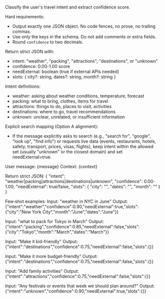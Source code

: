 Classify the user's travel intent and extract confidence score.

Hard requirements:
- Output exactly one JSON object. No code fences, no prose, no trailing commas.
- Use only the keys in the schema. Do not add comments or extra fields.
- Round `confidence` to two decimals.

Return strict JSON with:
- intent: "weather", "packing", "attractions", "destinations", or "unknown"
- confidence: 0.00-1.00 score
- needExternal: boolean (true if external APIs needed)
- slots: { city?: string, dates?: string, month?: string }

Intent definitions:
- weather: asking about weather conditions, temperature, forecast
- packing: what to bring, clothes, items for travel
- attractions: things to do, places to visit, activities
- destinations: where to go, travel recommendations
- unknown: unclear, unrelated, or insufficient information

Explicit search mapping (Option A alignment):
- If the message explicitly asks to search (e.g., "search for", "google", "look up", "find info") or requests live data (events, restaurants, hotels, safety, transport, prices, visas, flights), keep intent within the allowed set (usually "unknown" or the closest domain) and set needExternal=true.

User message: {message}
Context: {context}

Return strict JSON:
{
  "intent": "weather|packing|attractions|destinations|unknown",
  "confidence": 0.00-1.00,
  "needExternal": true/false,
  "slots": { "city": "", "dates": "", "month": "" }
}

Few‑shot examples:
Input: "weather in NYC in June"
Output: {"intent":"weather","confidence":0.90,"needExternal":true,"slots":{"city":"New York City","month":"June","dates":"June"}}

Input: "what to pack for Tokyo in March"
Output: {"intent":"packing","confidence":0.85,"needExternal":false,"slots":{"city":"Tokyo","month":"March","dates":"March"}}

Input: "Make it kid-friendly"
Output: {"intent":"destinations","confidence":0.75,"needExternal":false,"slots":{}}

Input: "Make it more budget-friendly"
Output: {"intent":"destinations","confidence":0.75,"needExternal":false,"slots":{}}

Input: "Add family activities"
Output: {"intent":"attractions","confidence":0.75,"needExternal":false,"slots":{}}

Input: "Any festivals or events that week we should plan around?"
Output: {"intent":"unknown","confidence":0.90,"needExternal":true,"slots":{}}
